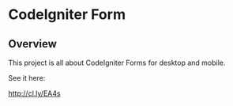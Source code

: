 # CodeIgniter Form

## Overview

This project is all about CodeIgniter Forms for desktop and mobile.

See it here:

http://cl.ly/EA4s

